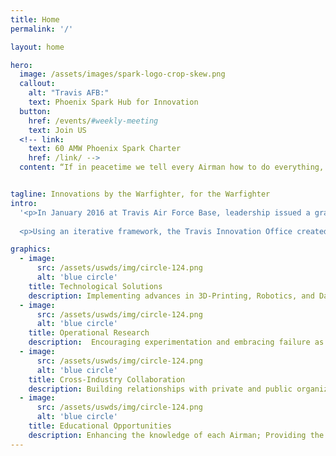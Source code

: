 ```yaml
---
title: Home
permalink: '/'

layout: home

hero:
  image: /assets/images/spark-logo-crop-skew.png
  callout:
    alt: "Travis AFB:"
    text: Phoenix Spark Hub for Innovation
  button:
    href: /events/#weekly-meeting
    text: Join US
  <!-- link:
    text: 60 AMW Phoenix Spark Charter
    href: /link/ -->
  content: “If in peacetime we tell every Airman how to do everything, how can we possibly expect, in wartime, we will suddenly be able to take the initiative and prevail in highly contested combat?” –Secretary Heather Wilson


tagline: Innovations by the Warfighter, for the Warfighter
intro:
  '<p>In January 2016 at Travis Air Force Base, leadership issued a grand challenge: <i>how do we leverage our Airmen’s ingenuity and the technical expertise in Silicon Valley to bring tomorrow’s capabilities to the Warfighter today?</i>  This challenge led to the organic formation of the Travis AFB Innovation Office; a volunteer group built to connect operational experts in the military and problem-solvers from industry, academia, and the Department of Defense (DoD).  These partnerships bolstered existing innovation efforts within the Air Force, created a forum to solve base-level capability gaps, and allowed for the discovery of unknown opportunities, ultimately enhancing mission effectiveness across the enterprise.<p>  
  
  <p>Using an iterative framework, the Travis Innovation Office created a grassroots model capable of responding agilely to the Warfighters’ needs and incorporated the operational experts into the ideation and solution development process.  This model gained the attention of the Air Mobility Command commander who, in April of 2017, signed a charter creating PHOENIX SPARK, a program that empowers grassroots innovation.  As the inaugural PHOENIX SPARK Hub, Travis AFB provides leadership and is the role model for future SPARK programs across the Total Force.  Through continuous organizational learning and inspiring a culture of innovation and empowerment, PHOENIX SPARK will <i>deliver tomorrow’s innovative capabilities to the warfighter today.</i></p>'

graphics:
  - image:
      src: /assets/uswds/img/circle-124.png
      alt: 'blue circle'
    title: Technological Solutions
    description: Implementing advances in 3D-Printing, Robotics, and Data Analysis; Positioning the Air Force at the cutting edge of technology.
  - image:
      src: /assets/uswds/img/circle-124.png
      alt: 'blue circle'
    title: Operational Research
    description:  Encouraging experimentation and embracing failure as learning opportunities; Expanding the boundaries of what is possible.
  - image:
      src: /assets/uswds/img/circle-124.png
      alt: 'blue circle'
    title: Cross-Industry Collaboration
    description: Building relationships with private and public organizations; Learning and growing through these partnerships.  
  - image:
      src: /assets/uswds/img/circle-124.png
      alt: 'blue circle'
    title: Educational Opportunities
    description: Enhancing the knowledge of each Airman; Providing the capability to overcome challenges as they arise on the frontline.
---
```

